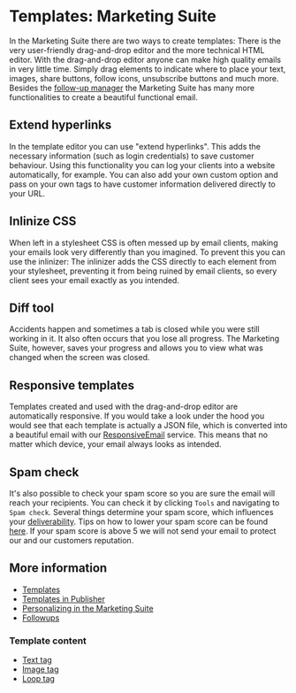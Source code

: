 # Templates: Marketing Suite

In the Marketing Suite there are two ways to create templates: There 
is the very user-friendly drag-and-drop editor and the more technical 
HTML editor. With the drag-and-drop editor anyone can make high quality 
emails in very little time. Simply drag elements to indicate where to 
place your text, images, share buttons, follow icons, unsubscribe buttons 
and much more. Besides the [follow-up manager](./followups) the Marketing Suite has many 
more functionalities to create a beautiful functional email.

## Extend hyperlinks

In the template editor you can use "extend hyperlinks". This adds the 
necessary information (such as login credentials) to save customer behaviour. 
Using this functionality you can log your clients into a website automatically, 
for example. You can also add your own custom option and pass on your own 
tags to have customer information delivered directly to your URL.

## Inlinize CSS

When left in a stylesheet CSS is often messed up by email clients, making 
your emails look very differently than you imagined. To prevent this you 
can use the inlinizer: The inlinizer adds the CSS directly to each element 
from your stylesheet, preventing it from being ruined by email clients, 
so every client sees your email exactly as you intended.

## Diff tool

Accidents happen and sometimes a tab is closed while you were still working 
in it. It also often occurs that you lose all progress. The Marketing Suite, 
however, saves your progress and allows you to view what was changed when 
the screen was closed.

## Responsive templates

Templates created and used with the drag-and-drop editor are automatically 
responsive. If you would take a look under the hood you would see that 
each template is actually a JSON file, which is converted into a beautiful 
email with our [ResponsiveEmail](http://www.responsiveemail.com) service. 
This means that no matter which device, your email always looks as intended.

## Spam check

It's also possible to check your spam score so you are sure the email will 
reach your recipients. You can check it by clicking `Tools` and navigating 
to `Spam check`. Several things determine your spam score, which influences 
your [deliverability](./deliverability). Tips on how to lower your spam 
score can be found [here](./some-tips-to-lower-your-email-spam-score). If your 
spam score is above 5 we will not send your email to protect our and our customers 
reputation.

## More information

* [Templates](./templates)
* [Templates in Publisher](./templates-publisher)
* [Personalizing in the Marketing Suite](personalizing-your-newsletter-in-the-marketing-suite)
* [Followups](./followups)

### Template content

* [Text tag](text-tag)
* [Image tag](image-tag)
* [Loop tag](loop-tag)
